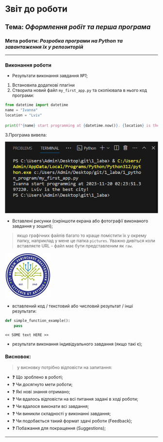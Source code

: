 # Звіт до роботи
## Тема: _Оформлення робіт та перша програма_
### Мета роботи: _Розробка програми на Python та завантаження їх у репозиторій_
---
### Виконання роботи
- Результати виконання завдання *№1*;
1. Встановила додаткові плагіни
2. Створила новий файл `my_first_app.py` та скопіювала в нього код програми:
```python
from datetime import datetime
name = "Ivanna"
location = "Lviv"

print(f"{name} start programming at {datetime.now()}. {location} is the best city!") 
```

3.Програма вивела:

![alt text](https://github.com/ivanna2558/1_laba/raw/main/pictures/Результат.png "Результат")

- Вставлені рисунки (скріншоти екрана або фотографії виконаного завдання у зошиті);
> якщо графічних файлів багато то краще помістити їх у окрему папку, наприклад у мене це папка `pictures`. Уважно дивіться коли вставляєте URL - файл має бути представленим як `raw`. 

![alt text](https://github.com/BobasB/it_college/raw/main/reports/pictures/logo-lit.jpg "ІТ Коледж")

- вставлений код / текстовий або числовий результат / інші результати:
```python
def simple_function_example():
    pass
```
```text
<< SOME text HERE >>
```

- результати виконання індивідуального завдання (якщо такі є);

### Висновок: 
> у висновку потрібно відповісти на запитання:
- :question: Що зроблено в роботі;
- :question: Чи досягнуто мети роботи;
- :question: Які нові знання отримано;
- :question: Чи вдалось відповісти на всі питання задані в ході роботи;
- :question: Чи вдалося виконати всі завдання;
- :question: Чи виникли складності у виконанні завдання;
- :question: Чи подобається такий формат здачі роботи (Feedback);
- :question: Побажання для покращення (Suggestions);
---

